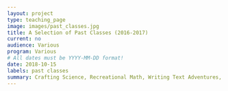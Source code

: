 ```yaml
---
layout: project
type: teaching_page
image: images/past_classes.jpg
title: A Selection of Past Classes (2016-2017)
current: no
audience: Various
program: Various
# All dates must be YYYY-MM-DD format!
date: 2018-10-15
labels: past classes
summary: Crafting Science, Recreational Math, Writing Text Adventures, Making Games with Unity, Wind Turbine Design, Artificial Intelligence and Evolution, Logic and Puzzles, Science of Sound, Math Circle, Musical Instrument Making, RC Cars + Blimps
---
```


